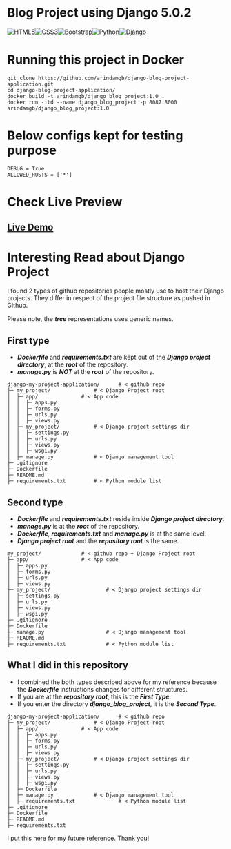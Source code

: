 # Blog Project using Django 5.0.2

![HTML5](https://img.shields.io/badge/html5-%23E34F26.svg?style=for-the-badge&logo=html5&logoColor=white)![CSS3](https://img.shields.io/badge/css3-%231572B6.svg?style=for-the-badge&logo=css3&logoColor=white)![Bootstrap](https://img.shields.io/badge/bootstrap-%238511FA.svg?style=for-the-badge&logo=bootstrap&logoColor=white)![Python](https://img.shields.io/badge/python-3670A0?style=for-the-badge&logo=python&logoColor=ffdd54)![Django](https://img.shields.io/badge/django-%23092E20.svg?style=for-the-badge&logo=django&logoColor=white)

# Running this project in Docker
```
git clone https://github.com/arindamgb/django-blog-project-application.git
cd django-blog-project-application/
docker build -t arindamgb/django_blog_project:1.0 .
docker run -itd --name django_blog_project -p 8087:8000 arindamgb/django_blog_project:1.0
```

# Below configs kept for testing purpose
```
DEBUG = True
ALLOWED_HOSTS = ['*']
```

# Check Live Preview
## [Live Demo](https://blogproject.arindamgb.com/)

# Interesting Read about Django Project

I found 2 types of github repositories people mostly use to host their Django projects. They differ in respect of the project file structure as pushed in Github.

Please note, the ***tree*** representations uses generic names.

## First type

* ***Dockerfile*** and ***requirements.txt*** are kept out of the ***Django project directory***, at the ***root*** of the repository.
* ***manage.py*** is ***NOT*** at the ***root*** of the repository.

```
django-my-project-application/		# < github repo
├─ my_project/				# < Django Project root
│  ├─ app/				# < App code
│  │  ├─ apps.py
│  │  ├─ forms.py
│  │  ├─ urls.py
│  │  ├─ views.py
│  ├─ my_project/			# < Django project settings dir
│  │  ├─ settings.py
│  │  ├─ urls.py
│  │  ├─ views.py
│  │  ├─ wsgi.py
│  ├─ manage.py				# < Django management tool
├─ .gitignore
├─ Dockerfile
├─ README.md
├─ requirements.txt			# < Python module list
```

## Second type

* ***Dockerfile*** and ***requirements.txt*** reside inside ***Django project directory***.
* ***manage.py*** is at the ***root*** of the repository.
* ***Dockerfile***, ***requirements.txt*** and ***manage.py*** is at the same level.
* ***Django project root*** and the ***repository root*** is the same.

```
my_project/				# < github repo + Django Project root
├─ app/					# < App code
│  ├─ apps.py
│  ├─ forms.py
│  ├─ urls.py
│  ├─ views.py
├─ my_project/			        # < Django project settings dir
│  ├─ settings.py
│  ├─ urls.py
│  ├─ views.py
│  ├─ wsgi.py
├─ .gitignore
├─ Dockerfile
├─ manage.py			        # < Django management tool
├─ README.md
├─ requirements.txt		        # < Python module list
```

## What I did in this repository

* I combined the both types described above for my reference because the ***Dockerfile*** instructions changes for different structures.
* If you are at the ***repository root***, this is the ***First Type***.
* If you enter the directory ***django_blog_project***, it is the ***Second Type***.

```
django-my-project-application/		# < github repo
├─ my_project/				# < Django Project root
│  ├─ app/				# < App code
│  │  ├─ apps.py
│  │  ├─ forms.py
│  │  ├─ urls.py
│  │  ├─ views.py
│  ├─ my_project/			# < Django project settings dir
│  │  ├─ settings.py
│  │  ├─ urls.py
│  │  ├─ views.py
│  │  ├─ wsgi.py
│  ├─ Dockerfile
│  ├─ manage.py				# < Django management tool
│  ├─ requirements.txt		        # < Python module list
├─ .gitignore
├─ Dockerfile
├─ README.md
├─ requirements.txt
```

I put this here for my future reference. Thank you!
